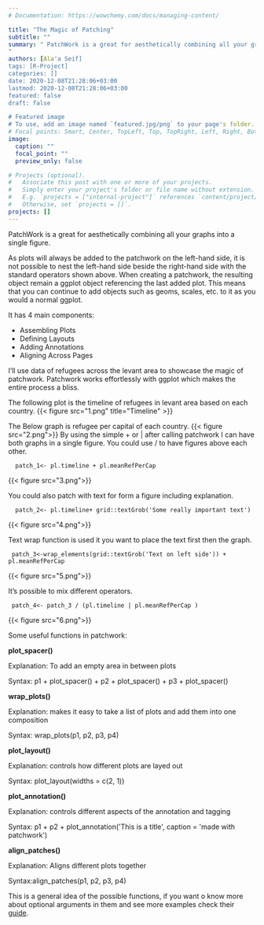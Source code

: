 ```yaml
---
# Documentation: https://wowchemy.com/docs/managing-content/

title: "The Magic of Patching"
subtitle: ""
summary: " PatchWork is a great for aesthetically combining all your graphs into a single figure. 
"
authors: [Ala'a Seif]
tags: [R-Project]
categories: []
date: 2020-12-08T21:28:06+03:00
lastmod: 2020-12-08T21:28:06+03:00
featured: false
draft: false

# Featured image
# To use, add an image named `featured.jpg/png` to your page's folder.
# Focal points: Smart, Center, TopLeft, Top, TopRight, Left, Right, BottomLeft, Bottom, BottomRight.
image:
  caption: ""
  focal_point: ""
  preview_only: false

# Projects (optional).
#   Associate this post with one or more of your projects.
#   Simply enter your project's folder or file name without extension.
#   E.g. `projects = ["internal-project"]` references `content/project/deep-learning/index.md`.
#   Otherwise, set `projects = []`.
projects: []
---
```

PatchWork is a great for aesthetically combining all your graphs into a single figure. 

As plots will always be added to the patchwork on the left-hand side, it is not possible to nest the left-hand side beside the right-hand side with the standard operators shown above. When creating a patchwork, the resulting object remain a ggplot object referencing the last added plot. This means that you can continue to add objects such as geoms, scales, etc. to it as you would a normal ggplot.

It has 4 main components:
* Assembling Plots
*	Defining Layouts
* Adding Annotations
* Aligning Across Pages

I’ll use data of refugees across the levant area to showcase the magic of patchwork. Patchwork works effortlessly with ggplot which makes the entire process a bliss.


The following plot is the timeline of refugees in levant area based on each country.
{{< figure src="1.png" title="Timeline" >}}

The Below graph is refugee per capital of each country.
{{< figure src="2.png">}}
By using the simple + or | after calling patchwork I can have both graphs in a single figure. You could use / to have figures above each other.

      patch_1<- pl.timeline + pl.meanRefPerCap
{{< figure src="3.png">}}


You could also patch with text for form a figure including explanation.

      patch_2<- pl.timeline+ grid::textGrob('Some really important text')
{{< figure src="4.png">}}

Text wrap function is used it you want to place the text first then the graph.

     patch_3<-wrap_elements(grid::textGrob('Text on left side')) + pl.meanRefPerCap
{{< figure src="5.png">}}

It’s possible to mix different operators. 

     patch_4<- patch_3 / (pl.timeline | pl.meanRefPerCap )
{{< figure src="6.png">}}

Some useful functions in patchwork: 

**plot_spacer()**

Explanation: To add an empty area in between plots	

Syntax: p1 + plot_spacer() + p2 + plot_spacer() + p3 + plot_spacer() 


**wrap_plots()**

Explanation: makes it easy to take a list of plots and add them into one composition	

Syntax: wrap_plots(p1, p2, p3, p4)

**plot_layout()**

Explanation: controls how different plots are layed out	

Syntax: plot_layout(widths = c(2, 1))

**plot_annotation()**

Explanation: controls different aspects of the annotation and tagging	

Syntax: p1 + p2 + plot_annotation('This is a title', caption = 'made with patchwork')

**align_patches()**

Explanation: Aligns different plots together	

Syntax:align_patches(p1, p2, p3, p4)	

This is a general idea of the possible functions, if you want o know more about optional arguments in them and see more examples check their [guide]( https://patchwork.data-imaginist.com/index.html).